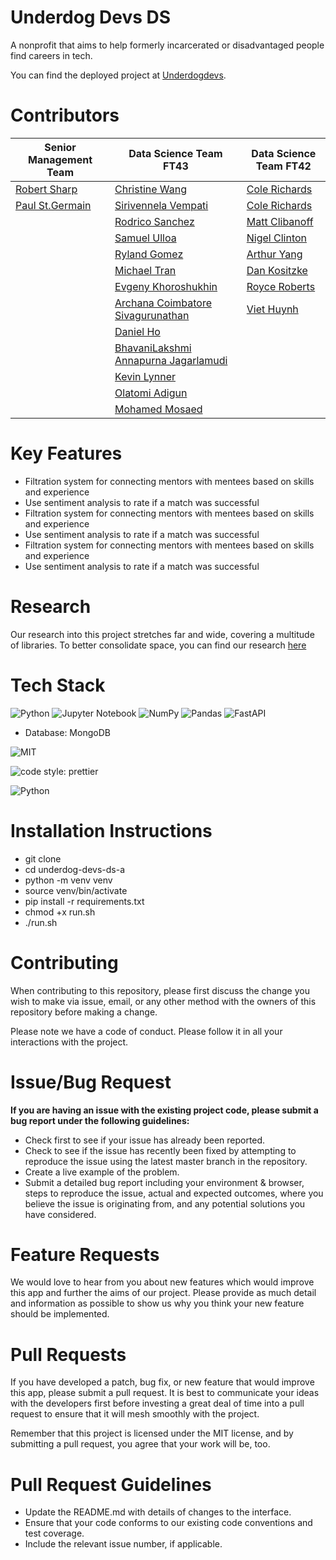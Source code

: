 # Underdog Devs DS

A nonprofit that aims to help formerly incarcerated or disadvantaged people find careers in tech.

You can find the deployed project at [Underdogdevs](https://www.underdogdevs.org/).


# Contributors

| Senior Management Team  | Data Science Team FT43 | Data Science Team FT42 |
| ------------- | ------------- | ------------ |
| [Robert Sharp](https://github.com/BrokenShell)    | [Christine Wang](https://github.com/ChristineWangcy)  | [Cole Richards](https://github.com/Cole-Richards) |
| [Paul St.Germain](https://github.com/paulstgermain)  | [Sirivennela Vempati](https://github.com/sirivennelavempati)  | [Cole Richards](https://github.com/Cole-Richards) |
| | [Rodrico Sanchez](https://github.com/rodricobsanchez)  | [Matt Clibanoff](https://github.com/mattclibanoff) |
| | [Samuel Ulloa](https://github.com/ulloa)  | [Nigel Clinton](https://github.com/NigelClinton) |
| | [Ryland Gomez](https://github.com/RylandGomez)  | [Arthur Yang](https://github.com/sysgear) |
| | [Michael Tran](https://github.com/mktran0417)  | [Dan Kositzke](https://github.com/dankositzke) |
| | [Evgeny Khoroshukhin](https://github.com/ev-horrosh)  | [Royce Roberts](https://github.com/jinjahninjah) |
| | [Archana Coimbatore Sivagurunathan](https://github.com/archana062031)  | [Viet Huynh](https://github.com/nhockcuncon77) |
| | [Daniel Ho](https://github.com/djho57)  | |
| | [BhavaniLakshmi Annapurna Jagarlamudi](https://github.com/Annapurnaj91)  | |
| | [Kevin Lynner](https://github.com/LynnerKevin)  | |
| | [Olatomi Adigun](https://github.com/OlatomiAdigun)  | |
| | [Mohamed Mosaed](https://github.com/mohamedmosaed)  | |


# Key Features

- Filtration system for connecting mentors with mentees based on skills and experience
- Use sentiment analysis to rate if a match was successful
- Filtration system for connecting mentors with mentees based on skills and experience
- Use sentiment analysis to rate if a match was successful
- Filtration system for connecting mentors with mentees based on skills and experience
- Use sentiment analysis to rate if a match was successful

# Research
Our research into this project stretches far and wide, covering a multitude of libraries. To better consolidate space, you can find our research [here](https://github.com/BloomTech-Labs/underdog-devs-ds-a/tree/main/notebooks)

# Tech Stack

![Python](https://img.shields.io/badge/python-3670A0?style=for-the-badge&logo=python&logoColor=ffdd54)
![Jupyter Notebook](https://img.shields.io/badge/jupyter-%23FA0F00.svg?style=for-the-badge&logo=jupyter&logoColor=white)
![NumPy](https://img.shields.io/badge/numpy-%23013243.svg?style=for-the-badge&logo=numpy&logoColor=white)
![Pandas](https://img.shields.io/badge/pandas-%23150458.svg?style=for-the-badge&logo=pandas&logoColor=white)
![FastAPI](https://img.shields.io/badge/FastAPI-005571?style=for-the-badge&logo=fastapi)
- Database: MongoDB

![MIT](https://img.shields.io/packagist/l/doctrine/orm.svg)  

![code style: prettier](https://img.shields.io/badge/code_style-prettier-ff69b4.svg?style=flat-square) 

![Python](https://img.shields.io/pypi/pyversions/VS)

# Installation Instructions

- git clone <DS Repo URL>
- cd underdog-devs-ds-a
- python -m venv venv
- source venv/bin/activate
- pip install -r requirements.txt
- chmod +x run.sh
- ./run.sh

# Contributing

When contributing to this repository, please first discuss the change you wish to make via issue, email, or any other method with the owners of this repository before making a change.

Please note we have a code of conduct. Please follow it in all your interactions with the project.

# Issue/Bug Request

**If you are having an issue with the existing project code, please submit a bug report under the following guidelines:**

- Check first to see if your issue has already been reported.
- Check to see if the issue has recently been fixed by attempting to reproduce the issue using the latest master branch in the repository.
- Create a live example of the problem.
- Submit a detailed bug report including your environment & browser, steps to reproduce the issue, actual and expected outcomes, where you believe the issue is originating from, and any potential solutions you have considered.

# Feature Requests

We would love to hear from you about new features which would improve this app and further the aims of our project. Please provide as much detail and information as possible to show us why you think your new feature should be implemented.

# Pull Requests

If you have developed a patch, bug fix, or new feature that would improve this app, please submit a pull request. It is best to communicate your ideas with the developers first before investing a great deal of time into a pull request to ensure that it will mesh smoothly with the project.

Remember that this project is licensed under the MIT license, and by submitting a pull request, you agree that your work will be, too.

# Pull Request Guidelines

- Update the README.md with details of changes to the interface.
- Ensure that your code conforms to our existing code conventions and test coverage.
- Include the relevant issue number, if applicable.

